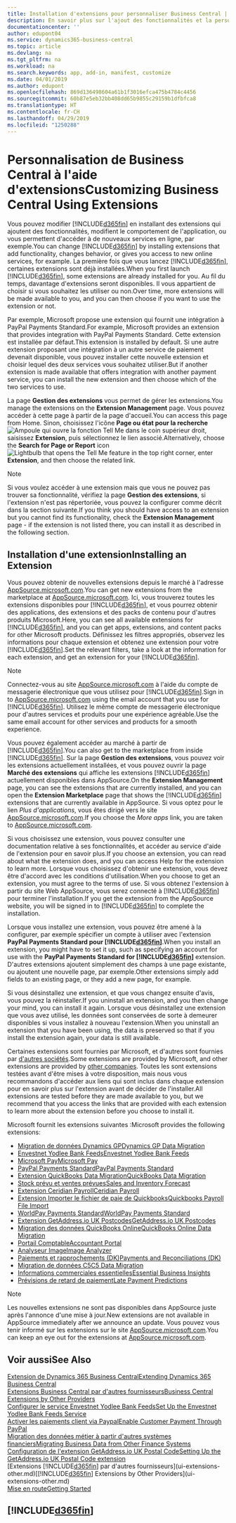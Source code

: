 ```yaml
---
title: Installation d'extensions pour personnaliser Business Central | Microsoft Docs
description: En savoir plus sur l'ajout des fonctionnalités et la personnalisation de Business Central en installant des extensions.
documentationcenter: ''
author: edupont04
ms.service: dynamics365-business-central
ms.topic: article
ms.devlang: na
ms.tgt_pltfrm: na
ms.workload: na
ms.search.keywords: app, add-in, manifest, customize
ms.date: 04/01/2019
ms.author: edupont
ms.openlocfilehash: 869d136498604a61b1f3016efca475b4784c4456
ms.sourcegitcommit: 60b87e5eb32bb408dd65b9855c29159b1dfbfca8
ms.translationtype: HT
ms.contentlocale: fr-CH
ms.lasthandoff: 04/29/2019
ms.locfileid: "1250288"
---
```

# <a name="customizing-business-central-using-extensions"></a><span data-ttu-id="fd3ac-103">Personnalisation de Business Central à l'aide d'extensions</span><span class="sxs-lookup"><span data-stu-id="fd3ac-103">Customizing Business Central Using Extensions</span></span>
<span data-ttu-id="fd3ac-104">Vous pouvez modifier [!INCLUDE[d365fin](includes/d365fin_md.md)] en installant des extensions qui ajoutent des fonctionnalités, modifient le comportement de l'application, ou vous permettent d'accéder à de nouveaux services en ligne, par exemple.</span><span class="sxs-lookup"><span data-stu-id="fd3ac-104">You can change [!INCLUDE[d365fin](includes/d365fin_md.md)] by installing extensions that add functionality, changes behavior, or gives you access to new online services, for example.</span></span>
<span data-ttu-id="fd3ac-105">La première fois que vous lancez [!INCLUDE[d365fin](includes/d365fin_md.md)], certaines extensions sont déjà installées.</span><span class="sxs-lookup"><span data-stu-id="fd3ac-105">When you first launch [!INCLUDE[d365fin](includes/d365fin_md.md)], some extensions are already installed for you.</span></span> <span data-ttu-id="fd3ac-106">Au fil du temps, davantage d'extensions seront disponibles. Il vous appartient de choisir si vous souhaitez les utiliser ou non.</span><span class="sxs-lookup"><span data-stu-id="fd3ac-106">Over time, more extensions will be made available to you, and you can then choose if you want to use the extension or not.</span></span>

<span data-ttu-id="fd3ac-107">Par exemple, Microsoft propose une extension qui fournit une intégration à PayPal Payments Standard.</span><span class="sxs-lookup"><span data-stu-id="fd3ac-107">For example, Microsoft provides an extension that provides integration with PayPal Payments Standard.</span></span> <span data-ttu-id="fd3ac-108">Cette extension est installée par défaut.</span><span class="sxs-lookup"><span data-stu-id="fd3ac-108">This extension is installed by default.</span></span>
<span data-ttu-id="fd3ac-109">Si une autre extension proposant une intégration à un autre service de paiement devenait disponible, vous pouvez installer cette nouvelle extension et choisir lequel des deux services vous souhaitez utiliser.</span><span class="sxs-lookup"><span data-stu-id="fd3ac-109">But if another extension is made available that offers integration with another payment service, you can install the new extension and then choose which of the two services to use.</span></span>  

<span data-ttu-id="fd3ac-110">La page **Gestion des extensions** vous permet de gérer les extensions.</span><span class="sxs-lookup"><span data-stu-id="fd3ac-110">You manage the extensions on the **Extension Management** page.</span></span> <span data-ttu-id="fd3ac-111">Vous pouvez accéder à cette page à partir de la page d'accueil.</span><span class="sxs-lookup"><span data-stu-id="fd3ac-111">You can access this page from Home.</span></span> <span data-ttu-id="fd3ac-112">Sinon, choisissez l'icône **Page ou état pour la recherche** ![Ampoule qui ouvre la fonction Tell Me](media/ui-search/search_small.png "Dites-moi ce que vous voulez faire") dans le coin supérieur droit, saisissez **Extension**, puis sélectionnez le lien associé.</span><span class="sxs-lookup"><span data-stu-id="fd3ac-112">Alternatively, choose the **Search for Page or Report** icon ![Lightbulb that opens the Tell Me feature](media/ui-search/search_small.png "Tell me what you want to do") in the top right corner, enter **Extension**, and then choose the related link.</span></span>  

> [!NOTE]  
>   <span data-ttu-id="fd3ac-113">Si vous voulez accéder à une extension mais que vous ne pouvez pas trouver sa fonctionnalité, vérifiez la page **Gestion des extensions**, si l'extension n'est pas répertoriée, vous pouvez la configurer comme décrit dans la section suivante.</span><span class="sxs-lookup"><span data-stu-id="fd3ac-113">If you think you should have access to an extension but you cannot find its functionality, check the **Extension Management** page - if the extension is not listed there, you can install it as described in the following section.</span></span>  

## <a name="installing-an-extension"></a><span data-ttu-id="fd3ac-114">Installation d'une extension</span><span class="sxs-lookup"><span data-stu-id="fd3ac-114">Installing an Extension</span></span>
<span data-ttu-id="fd3ac-115">Vous pouvez obtenir de nouvelles extensions depuis le marché à l'adresse [AppSource.microsoft.com](https://appsource.microsoft.com/en-us/marketplace/apps?src=dynamics365website&product=dynamics-365-business-central).</span><span class="sxs-lookup"><span data-stu-id="fd3ac-115">You can get new extensions from the marketplace at [AppSource.microsoft.com](https://appsource.microsoft.com/en-us/marketplace/apps?src=dynamics365website&product=dynamics-365-business-central).</span></span> <span data-ttu-id="fd3ac-116">Ici, vous trouverez toutes les extensions disponibles pour [!INCLUDE[d365fin](includes/d365fin_md.md)], et vous pourrez obtenir des applications, des extensions et des packs de contenu pour d'autres produits Microsoft.</span><span class="sxs-lookup"><span data-stu-id="fd3ac-116">Here, you can see all available extensions for [!INCLUDE[d365fin](includes/d365fin_md.md)], and you can get apps, extensions, and content packs for other Microsoft products.</span></span> <span data-ttu-id="fd3ac-117">Définissez les filtres appropriés, observez les informations pour chaque extension et obtenez une extension pour votre [!INCLUDE[d365fin](includes/d365fin_md.md)].</span><span class="sxs-lookup"><span data-stu-id="fd3ac-117">Set the relevant filters, take a look at the information for each extension, and get an extension for your [!INCLUDE[d365fin](includes/d365fin_md.md)].</span></span>  
> [!NOTE]  
>   <span data-ttu-id="fd3ac-118">Connectez-vous au site [AppSource.microsoft.com](https://appsource.microsoft.com/) à l'aide du compte de messagerie électronique que vous utilisez pour [!INCLUDE[d365fin](includes/d365fin_md.md)].</span><span class="sxs-lookup"><span data-stu-id="fd3ac-118">Sign in to [AppSource.microsoft.com](https://appsource.microsoft.com/) using the email account that you use for [!INCLUDE[d365fin](includes/d365fin_md.md)].</span></span> <span data-ttu-id="fd3ac-119">Utilisez le même compte de messagerie électronique pour d'autres services et produits pour une expérience agréable.</span><span class="sxs-lookup"><span data-stu-id="fd3ac-119">Use the same email account for other services and products for a smooth experience.</span></span>  

<span data-ttu-id="fd3ac-120">Vous pouvez également accéder au marché à partir de [!INCLUDE[d365fin](includes/d365fin_md.md)].</span><span class="sxs-lookup"><span data-stu-id="fd3ac-120">You can also get to the marketplace from inside [!INCLUDE[d365fin](includes/d365fin_md.md)].</span></span> <span data-ttu-id="fd3ac-121">Sur la page **Gestion des extensions**, vous pouvez voir les extensions actuellement installées, et vous pouvez ouvrir la page **Marché des extensions** qui affiche les extensions [!INCLUDE[d365fin](includes/d365fin_md.md)] actuellement disponibles dans AppSource.</span><span class="sxs-lookup"><span data-stu-id="fd3ac-121">On the **Extension Management** page, you can see the extensions that are currently installed, and you can open the **Extension Marketplace** page that shows the [!INCLUDE[d365fin](includes/d365fin_md.md)] extensions that are currently available in AppSource.</span></span> <span data-ttu-id="fd3ac-122">Si vous optez pour le lien *Plus d'applications*, vous êtes dirigé vers le site [AppSource.microsoft.com](https://appsource.microsoft.com/en-us/marketplace/apps?product=dynamics-365%3Bdynamics-365-for-financials&page=1).</span><span class="sxs-lookup"><span data-stu-id="fd3ac-122">If you choose the *More apps* link, you are taken to [AppSource.microsoft.com](https://appsource.microsoft.com/en-us/marketplace/apps?product=dynamics-365%3Bdynamics-365-for-financials&page=1).</span></span>  

<span data-ttu-id="fd3ac-123">Si vous choisissez une extension, vous pouvez consulter une documentation relative à ses fonctionnalités, et accéder au service d'aide de l'extension pour en savoir plus.</span><span class="sxs-lookup"><span data-stu-id="fd3ac-123">If you choose an extension, you can read about what the extension does, and you can access Help for the extension to learn more.</span></span> <span data-ttu-id="fd3ac-124">Lorsque vous choisissez d'obtenir une extension, vous devez être d'accord avec les conditions d'utilisation.</span><span class="sxs-lookup"><span data-stu-id="fd3ac-124">When you choose to get an extension, you must agree to the terms of use.</span></span> <span data-ttu-id="fd3ac-125">Si vous obtenez l'extension à partir du site Web AppSource, vous serez connecté à [!INCLUDE[d365fin](includes/d365fin_md.md)] pour terminer l'installation.</span><span class="sxs-lookup"><span data-stu-id="fd3ac-125">If you get the extension from the AppSource website, you will be signed in to [!INCLUDE[d365fin](includes/d365fin_md.md)] to complete the installation.</span></span>  

<span data-ttu-id="fd3ac-126">Lorsque vous installez une extension, vous pouvez être amené à la configurer, par exemple spécifier un compte à utiliser avec l'extension **PayPal Payments Standard pour [!INCLUDE[d365fin](includes/d365fin_md.md)]**.</span><span class="sxs-lookup"><span data-stu-id="fd3ac-126">When you install an extension, you might have to set it up, such as specifying an account for use with the **PayPal Payments Standard for [!INCLUDE[d365fin](includes/d365fin_md.md)]** extension.</span></span>
<span data-ttu-id="fd3ac-127">D'autres extensions ajoutent simplement des champs à une page existante, ou ajoutent une nouvelle page, par exemple.</span><span class="sxs-lookup"><span data-stu-id="fd3ac-127">Other extensions simply add fields to an existing page, or they add a new page, for example.</span></span>   

<span data-ttu-id="fd3ac-128">Si vous désinstallez une extension, et que vous changez ensuite d'avis, vous pouvez la réinstaller.</span><span class="sxs-lookup"><span data-stu-id="fd3ac-128">If you uninstall an extension, and you then change your mind, you can install it again.</span></span> <span data-ttu-id="fd3ac-129">Lorsque vous désinstallez une extension que vous avez utilisé, les données sont conservées de sorte à demeurer disponibles si vous installez à nouveau l'extension.</span><span class="sxs-lookup"><span data-stu-id="fd3ac-129">When you uninstall an extension that you have been using, the data is preserved so that if you install the extension again, your data is still available.</span></span>  

<span data-ttu-id="fd3ac-130">Certaines extensions sont fournies par Microsoft, et d'autres sont fournies par [d'autres sociétés](ui-extensions-other.md).</span><span class="sxs-lookup"><span data-stu-id="fd3ac-130">Some extensions are provided by Microsoft, and other extensions are provided by [other companies](ui-extensions-other.md).</span></span> <span data-ttu-id="fd3ac-131">Toutes les sont extensions testées avant d'être mises à votre disposition, mais nous vous recommandons d'accéder aux liens qui sont inclus dans chaque extension pour en savoir plus sur l'extension avant de décider de l'installer.</span><span class="sxs-lookup"><span data-stu-id="fd3ac-131">All extensions are tested before they are made available to you, but we recommend that you access the links that are provided with each extension to learn more about the extension before you choose to install it.</span></span>  

<span data-ttu-id="fd3ac-132">Microsoft fournit les extensions suivantes :</span><span class="sxs-lookup"><span data-stu-id="fd3ac-132">Microsoft provides the following extensions:</span></span>  

* [<span data-ttu-id="fd3ac-133">Migration de données Dynamics GP</span><span class="sxs-lookup"><span data-stu-id="fd3ac-133">Dynamics GP Data Migration</span></span>](ui-extensions-dynamicsgp-data-migration.md)  
* [<span data-ttu-id="fd3ac-134">Envestnet Yodlee Bank Feeds</span><span class="sxs-lookup"><span data-stu-id="fd3ac-134">Envestnet Yodlee Bank Feeds</span></span>](ui-extensions-yodlee-bank-feeds.md)  
* [<span data-ttu-id="fd3ac-135">Microsoft Pay</span><span class="sxs-lookup"><span data-stu-id="fd3ac-135">Microsoft Pay</span></span>](ui-extensions-microsoft-pay-payments.md)  
* [<span data-ttu-id="fd3ac-136">PayPal Payments Standard</span><span class="sxs-lookup"><span data-stu-id="fd3ac-136">PayPal Payments Standard</span></span>](ui-extensions-paypal-payments-standard.md)  
* [<span data-ttu-id="fd3ac-137">Extension QuickBooks Data Migration</span><span class="sxs-lookup"><span data-stu-id="fd3ac-137">QuickBooks Data Migration</span></span>](ui-extensions-quickbooks-data-migration.md)  
* [<span data-ttu-id="fd3ac-138">Stock prévu et ventes prévues</span><span class="sxs-lookup"><span data-stu-id="fd3ac-138">Sales and Inventory Forecast</span></span>](ui-extensions-sales-forecast.md)  
* [<span data-ttu-id="fd3ac-139">Extension Ceridian Payroll</span><span class="sxs-lookup"><span data-stu-id="fd3ac-139">Ceridian Payroll</span></span>](ui-extensions-ceridian-payroll.md)  
* [<span data-ttu-id="fd3ac-140">Extension Importer le fichier de paie de Quickbooks</span><span class="sxs-lookup"><span data-stu-id="fd3ac-140">Quickbooks Payroll File Import</span></span>](ui-extensions-quickbooks-payroll.md)  
* [<span data-ttu-id="fd3ac-141">WorldPay Payments Standard</span><span class="sxs-lookup"><span data-stu-id="fd3ac-141">WorldPay Payments Standard</span></span>](ui-extensions-worldpay-payments-standard.md)  
* [<span data-ttu-id="fd3ac-142">Extension GetAddress.io UK Postcodes</span><span class="sxs-lookup"><span data-stu-id="fd3ac-142">GetAddress.io UK Postcodes</span></span>](ui-extensions-getaddressio.md)  
* [<span data-ttu-id="fd3ac-143">Migration des données QuickBooks Online</span><span class="sxs-lookup"><span data-stu-id="fd3ac-143">QuickBooks Online Data Migration</span></span>](ui-extensions-quickbooks-online-data-migration.md)  
* [<span data-ttu-id="fd3ac-144">Portail Comptable</span><span class="sxs-lookup"><span data-stu-id="fd3ac-144">Accountant Portal</span></span>](ui-extensions-accountant-portal.md)  
* [<span data-ttu-id="fd3ac-145">Analyseur Image</span><span class="sxs-lookup"><span data-stu-id="fd3ac-145">Image Analyzer</span></span>](ui-extensions-image-analyzer.md)  
* [<span data-ttu-id="fd3ac-146">Paiements et rapprochements (DK)</span><span class="sxs-lookup"><span data-stu-id="fd3ac-146">Payments and Reconciliations (DK)</span></span>](ui-extensions-payments-reconciliation-formats-dk.md)  
* [<span data-ttu-id="fd3ac-147">Migration de données C5</span><span class="sxs-lookup"><span data-stu-id="fd3ac-147">C5 Data Migration</span></span>](ui-extensions-c5-data-migration.md)  
* [<span data-ttu-id="fd3ac-148">Informations commerciales essentielles</span><span class="sxs-lookup"><span data-stu-id="fd3ac-148">Essential Business Insights</span></span>](ui-extensions-essential-business-insights.md)  
* [<span data-ttu-id="fd3ac-149">Prévisions de retard de paiement</span><span class="sxs-lookup"><span data-stu-id="fd3ac-149">Late Payment Predictions</span></span>](ui-extensions-late-payment-prediction.md  )

> [!NOTE]  
>  <span data-ttu-id="fd3ac-150">Les nouvelles extensions ne sont pas disponibles dans AppSource juste après l'annonce d'une mise à jour.</span><span class="sxs-lookup"><span data-stu-id="fd3ac-150">New extensions are not available in AppSource immediately after we announce an update.</span></span> <span data-ttu-id="fd3ac-151">Vous pouvez vous tenir informé sur les extensions sur le site [AppSource.microsoft.com](https://appsource.microsoft.com/en-us/marketplace/apps?product=dynamics-365%3Bdynamics-365-for-financials&page=1).</span><span class="sxs-lookup"><span data-stu-id="fd3ac-151">You can keep an eye out for the extensions at [AppSource.microsoft.com](https://appsource.microsoft.com/en-us/marketplace/apps?product=dynamics-365%3Bdynamics-365-for-financials&page=1).</span></span>

## <a name="see-also"></a><span data-ttu-id="fd3ac-152">Voir aussi</span><span class="sxs-lookup"><span data-stu-id="fd3ac-152">See Also</span></span>
[<span data-ttu-id="fd3ac-153">Extension de Dynamics 365 Business Central</span><span class="sxs-lookup"><span data-stu-id="fd3ac-153">Extending Dynamics 365 Business Central</span></span>](about-develop-extensions.md)  
[<span data-ttu-id="fd3ac-154">Extensions Business Central par d'autres fournisseurs</span><span class="sxs-lookup"><span data-stu-id="fd3ac-154">Business Central Extensions by Other Providers</span></span>](ui-extensions-other.md)  
[<span data-ttu-id="fd3ac-155">Configurer le service Envestnet Yodlee Bank Feeds</span><span class="sxs-lookup"><span data-stu-id="fd3ac-155">Set Up the Envestnet Yodlee Bank Feeds Service</span></span>](bank-how-setup-bank-statement-service.md)  
[<span data-ttu-id="fd3ac-156">Activer les paiements client via Paypal</span><span class="sxs-lookup"><span data-stu-id="fd3ac-156">Enable Customer Payment Through PayPal</span></span>](sales-how-enable-payment-service-extensions.md)  
[<span data-ttu-id="fd3ac-157">Migration des données métier à partir d'autres systèmes financiers</span><span class="sxs-lookup"><span data-stu-id="fd3ac-157">Migrating Business Data from Other Finance Systems</span></span>](across-import-data-configuration-packages.md)  
[<span data-ttu-id="fd3ac-158">Configuration de l'extension GetAddress.io UK Postal Code</span><span class="sxs-lookup"><span data-stu-id="fd3ac-158">Setting Up the GetAddress.io UK Postal Code extension</span></span>](LocalFunctionality/UnitedKingdom/uk-setup-postal-code-service.md)  
<span data-ttu-id="fd3ac-159">[Extensions [!INCLUDE[d365fin](includes/d365fin_md.md)] par d'autres fournisseurs](ui-extensions-other.md)</span><span class="sxs-lookup"><span data-stu-id="fd3ac-159">[[!INCLUDE[d365fin](includes/d365fin_md.md)] Extensions by Other Providers](ui-extensions-other.md)</span></span>  
[<span data-ttu-id="fd3ac-160">Mise en route</span><span class="sxs-lookup"><span data-stu-id="fd3ac-160">Getting Started</span></span>](product-get-started.md)  

## [!INCLUDE[d365fin](includes/free_trial_md.md)]  
